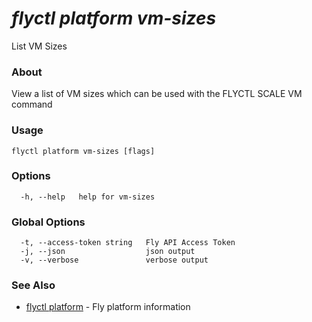 # _flyctl platform vm-sizes_

List VM Sizes

### About

View a list of VM sizes which can be used with the FLYCTL SCALE VM command

### Usage
```
flyctl platform vm-sizes [flags]
```

### Options

```
  -h, --help   help for vm-sizes
```

### Global Options

```
  -t, --access-token string   Fly API Access Token
  -j, --json                  json output
  -v, --verbose               verbose output
```

### See Also

* [flyctl platform](/docs/flyctl/platform/)	 - Fly platform information

